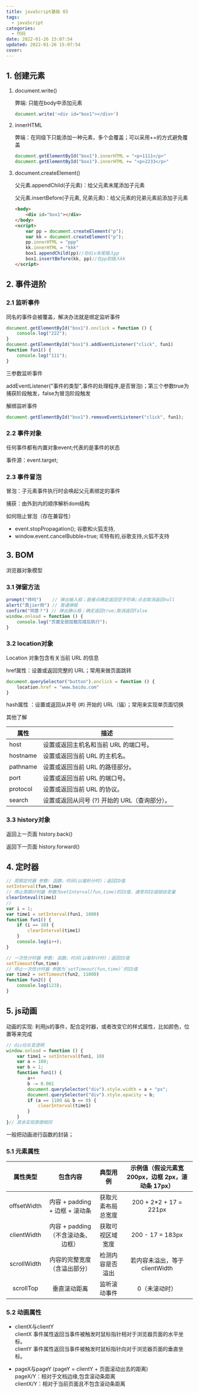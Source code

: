 ```yaml
---
title: javaScript基础 03
tags:
  - javaScript
categories:
  - 代码
date: 2022-01-26 15:07:54
updated: 2022-01-26 15:07:54
cover:
---
```

## 1. 创建元素

1. document.write()

   弊端: 只能在body中添加元素

   ```javascript
   document.write('<div id="box1"></div>')
   ```

2. innerHTML

   弊端：在同级下只能添加一种元素，多个会覆盖；可以采用+=的方式避免覆盖

   ```javascript
   document.getElementById("box1").innerHTML = "<p>1111</p>"
   document.getElementById("box1").innerHTML += "<p>2233</p>"
   ```

3. document.createElement()

   父元素.appendChild(子元素)：给父元素末尾添加子元素

   父元素.insertBefore(子元素, 兄弟元素)：给父元素的兄弟元素前添加子元素

   ```html
   <body>
       <div id="box1"></div>
   </body>
   <script>
       var pp = document.createElement("p");
       var kk = document.createElement("p");
       pp.innerHTML = "ppp"
       kk.innerHTML = "kkk"
       box1.appendChild(pp)//在div末尾插入pp
       box1.insertBefore(kk, pp)//在pp前插入kk
   </script>
   ```

## 2. 事件进阶

### 2.1 监听事件

同名的事件会被覆盖，解决办法就是绑定监听事件

```javascript
document.getElementById("box1").onclick = function () {
    console.log("222");
}
document.getElementById("box1").addEventListener("click", fun1)
function fun1() {
    console.log("111");
}
```

三参数监听事件

addEventListener("事件的类型",事件的处理程序,是否冒泡)；第三个参数true为捕获阶段触发，false为冒泡阶段触发

解绑监听事件

```javascript
document.getElementById("box1").removeEventListener("click", fun1);
```

### 2.2 事件对象

任何事件都有内置对象event;代表的是事件的状态

事件源：event.target;

### 2.3 事件冒泡

冒泡：子元素事件执行时会唤起父元素绑定的事件

捕获：由外到内的顺序解析dom结构

如何阻止冒泡（存在兼容性）

- event.stopPropagation(); 谷歌和火狐支持,
- window.event.cancelBubble=true; IE特有的,谷歌支持,火狐不支持

## 3. BOM

浏览器对象模型

### 3.1 弹窗方法

```javascript
prompt("帅吗")    // 弹出输入框；直接点确定返回空字符串;点击取消返回null
alert("真jier帅") // 普通弹框
confirm("同意？") // 弹出确认框；确定返回true;取消返回false
window.onload = function () {
    console.log("页面全部加载完成后执行");
}
```

### 3.2 location对象

Location 对象包含有关当前 URL 的信息

href属性：设置或返回完整的 URL；常用来做页面跳转

```javascript
document.querySelector("button").onclick = function () {
    location.href = "www.baidu.com"
}
```

hash属性 ：设置或返回从井号 (#) 开始的 URL（锚）；常用来实现单页面切换

其他了解

| 属性     | 描述                                          |
| -------- | --------------------------------------------- |
| host     | 设置或返回主机名和当前 URL 的端口号。         |
| hostname | 设置或返回当前 URL 的主机名。                 |
| pathname | 设置或返回当前 URL 的路径部分。               |
| port     | 设置或返回当前 URL 的端口号。                 |
| protocol | 设置或返回当前 URL 的协议。                   |
| search   | 设置或返回从问号 (?) 开始的 URL（查询部分）。 |

### 3.3 history对象

返回上一页面 history.back()

返回下一页面 history.forward()

## 4. 定时器
```javascript
// 周期定时器 参数: 函数，时间(以毫秒计时)；返回ID值
setInterval(fun,time)
// 停止周期计时器 参数为setInterval(fun,time)的ID值，通常将ID值赋给变量
clearInteval(time1)
// 
var i = 1;
var time1 = setInterval(fun1, 1000)
function fun1() {
    if (i == 10) {
        clearInterval(time1)
    }
    console.log(i++);
}
```
```javascript
// 一次性计时器 参数: 函数，时间(以毫秒计时)；返回ID值
setTimeout(fun,time)
// 停止一次性计时器 参数为`setTimeout(fun,time)`的ID值
var time2 = setTimeout(fun2, 11000) 
function fun2() {
    console.log(123);
}
```

## 5. js动画

动画的实现: 利用js的事件，配合定时器，或者改变它的样式属性，比如颜色，位置等来完成

```javascript
// div拉长变透明
window.onload = function () {
    var time1 = setInterval(fun1, 10)
    var a = 100;
    var b = 1;
    function fun1() {
        a++
        b -= 0.001
        document.querySelector("div").style.width = a + "px";
        document.querySelector("div").style.opacity = b;
        if (a == 1100 && b == 0) {
            clearInterval(time1)
        }
    }
}// 其余实现原理相同
```
一般把动画进行函数的封装；

### 5.1 元素属性

|      属性类型     |     包含内容      |  典型用例  | 示例值（假设元素宽 200px，边框 2px，滚动条 17px） |
| :--------------: | :--------------: | :----------------: | :-----------------: |
|   offsetWidth    | 内容 + padding + 边框 + 滚动条 | 获取元素布局总宽度 | 200 + 2*2 + 17 = 221px |
|  clientWidth      | 内容 + padding（不含滚动条、边框） |  获取可视区域宽度  | 200 - 17 = 183px  |
|     scrollWidth  | 内容的完整宽度（含溢出部分） |    检测内容是否溢出   | 若内容未溢出，等于 clientWidth  |
|     scrollTop    | 垂直滚动距离 |  监听滚动事件  |   0（未滚动时）    |

### 5.2 动画属性

- clientX与clientY  
  clientX 事件属性返回当事件被触发时鼠标指针相对于浏览器页面的水平坐标。  
  clientY 事件属性返回当事件被触发时鼠标指针向对于浏览器页面的垂直坐标。

- pageX与pageY (pageY = clientY + 页面滚动出去的距离)  
  pageX/Y：相对于文档边缘,包含滚动条距离  
  clientX/Y：相对于当前页面且不包含滚动条距离

